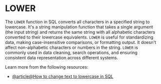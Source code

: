 # LOWER

The `LOWER` function in SQL converts all characters in a specified string to lowercase. It's a string manipulation function that takes a single argument (the input string) and returns the same string with all alphabetic characters converted to their lowercase equivalents. `LOWER` is useful for standardizing data, making case-insensitive comparisons, or formatting output. It doesn't affect non-alphabetic characters or numbers in the string. `LOWER` is commonly used in data cleaning, search operations, and ensuring consistent data representation across different systems.

Learn more from the following resources:

- [@article@How to change text to lowercase in SQL](https://learnsql.com/cookbook/how-to-change-text-to-lowercase-in-sql/)